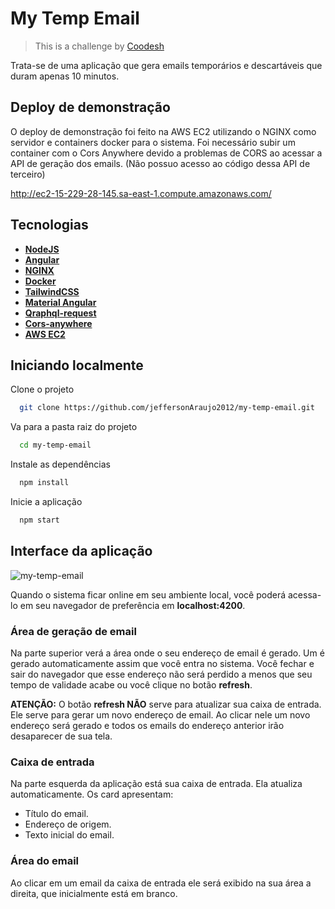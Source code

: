 
# My Temp Email

>This is a challenge by [Coodesh](https://coodesh.com)

Trata-se de uma aplicação que gera emails temporários e descartáveis que duram apenas 10 minutos.

## Deploy de demonstração
O deploy de demonstração foi feito na AWS EC2 utilizando o NGINX como servidor e containers docker para o sistema. Foi necessário subir um container com o Cors Anywhere devido a problemas de CORS ao acessar a API de geração dos emails. (Não possuo acesso ao código dessa API de terceiro)

http://ec2-15-229-28-145.sa-east-1.compute.amazonaws.com/

## Tecnologias

- **[NodeJS](https://nodejs.org/pt-br)**
- **[Angular](https://angular.io/)**
- **[NGINX](https://docs.nginx.com/)**
- **[Docker](https://www.docker.com/)**
- **[TailwindCSS](https://tailwindcss.com/)**
- **[Material Angular](https://material.angular.io/)**
- **[Qraphql-request](https://www.npmjs.com/package/graphql-request)**
- **[Cors-anywhere](https://github.com/Rob--W/cors-anywhere)**
- **[AWS EC2](https://aws.amazon.com/pt/ec2/)**


## Iniciando localmente

Clone o projeto

```bash
  git clone https://github.com/jeffersonAraujo2012/my-temp-email.git
```

Va para a pasta raiz do projeto

```bash
  cd my-temp-email
```

Instale as dependências

```bash
  npm install
```

Inicie a aplicação

```bash
  npm start
```

## Interface da aplicação

![my-temp-email](https://github.com/jeffersonAraujo2012/my-temp-email/assets/59322029/3b087af7-96c0-49eb-9132-1d506f2171ac)

Quando o sistema ficar online em seu ambiente local, você poderá acessa-lo em seu navegador de preferência em **localhost:4200**.

### Área de geração de email
Na parte superior verá a área onde o seu endereço de email é gerado. Um é gerado automaticamente assim que você entra no sistema. Você fechar e sair do navegador que esse endereço não será perdido a menos que seu tempo de validade acabe ou você clique no botão **refresh**.

**ATENÇÃO:** O botão **refresh NÃO**  serve para atualizar sua caixa de entrada. Ele serve para gerar um novo endereço de email. Ao clicar nele um novo endereço será gerado e todos os emails do endereço anterior irão desaparecer de sua tela.

### Caixa de entrada
Na parte esquerda da aplicação está sua caixa de entrada. Ela atualiza automaticamente. Os card apresentam:

- Título do email.
- Endereço de origem.
- Texto inicial do email.

### Área do email
Ao clicar em um email da caixa de entrada ele será exibido na sua área a direita, que inicialmente está em branco.

